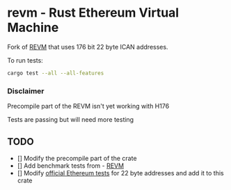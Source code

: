 # revm - Rust Ethereum Virtual Machine

Fork of [REVM](https://github.com/bluealloy/revm) that uses 176 bit 22 byte ICAN addresses.

To run tests:
```bash
cargo test --all --all-features
```

### Disclaimer
Precompile part of the REVM isn't yet working with H176

Tests are passing but will need more testing


## TODO
 - [] Modify the precompile part of the crate
 - [] Add benchmark tests from - [REVM](https://github.com/bluealloy/revm/tree/main/bins/revm-test/src/bin) 
 - [] Modify [official Ethereum tests](https://github.com/ethereum/tests/tree/develop/GeneralStateTests) for 22 byte addresses and add it to this crate


